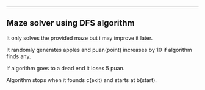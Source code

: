 ---------------------------------
 Maze solver using DFS algorithm
---------------------------------

It only solves the provided maze but i may improve it later.

It randomly generates apples and puan(point) increases by 10 if algorithm finds any.

If algorithm goes to a dead end it loses 5 puan.

Algorithm stops when it founds c(exit) and starts at b(start).